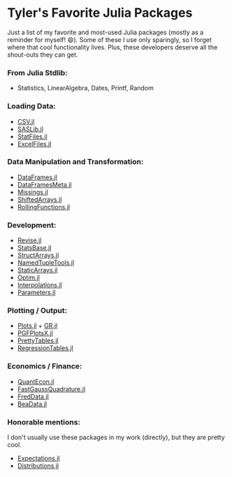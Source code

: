 # Tyler's Favorite Julia Packages
Just a list of my favorite and most-used Julia packages (mostly as a reminder for myself! :smile:). Some of these I use only sparingly, so I forget where that cool functionality lives. Plus, these developers deserve all the shout-outs they can get.

### From Julia Stdlib: 
 - Statistics, LinearAlgebra, Dates, Printf, Random

### Loading Data:
 - [CSV.jl](https://github.com/JuliaData/CSV.jl)
 - [SASLib.jl](https://github.com/tk3369/SASLib.jl)
 - [StatFiles.jl](https://github.com/queryverse/StatFiles.jl)
 - [ExcelFiles.jl](https://github.com/queryverse/ExcelFiles.jl)
 
### Data Manipulation and Transformation:
 - [DataFrames.jl](https://github.com/JuliaData/DataFrames.jl)
 - [DataFramesMeta.jl](https://github.com/JuliaData/DataFramesMeta.jl)
 - [Missings.jl](https://github.com/JuliaData/Missings.jl)
 - [ShiftedArrays.jl](https://github.com/JuliaArrays/ShiftedArrays.jl)
 - [RollingFunctions.jl](https://github.com/JeffreySarnoff/RollingFunctions.jl)
 
### Development:
 - [Revise.jl](https://github.com/timholy/Revise.jl)
 - [StatsBase.jl](https://github.com/JuliaStats/StatsBase.jl)
 - [StructArrays.jl](https://github.com/JuliaArrays/StructArrays.jl)
 - [NamedTupleTools.jl](https://github.com/JeffreySarnoff/NamedTupleTools.jl)
 - [StaticArrays.jl](https://github.com/JuliaArrays/StaticArrays.jl)
 - [Optim.jl](https://github.com/JuliaNLSolvers/Optim.jl)
 - [Interpolations.jl](https://github.com/JuliaMath/Interpolations.jl)
 - [Parameters.jl](https://github.com/mauro3/Parameters.jl)

### Plotting / Output:
 - [Plots.jl](https://github.com/JuliaPlots/Plots.jl) + [GR.jl](https://github.com/jheinen/GR.jl)
 - [PGFPlotsX.jl](https://github.com/KristofferC/PGFPlotsX.jl)
 - [PrettyTables.jl](https://github.com/ronisbr/PrettyTables.jl)
 - [RegressionTables.jl](https://github.com/jmboehm/RegressionTables.jl)


### Economics / Finance:
 - [QuantEcon.jl](https://github.com/QuantEcon/QuantEcon.jl)
 - [FastGaussQuadrature.jl](https://github.com/JuliaApproximation/FastGaussQuadrature.jl)
 - [FredData.jl](https://github.com/micahjsmith/FredData.jl)
 - [BeaData.jl](https://github.com/stephenbnicar/BeaData.jl)

### Honorable mentions: 
I don't usually use these packages in my work (directly), but they are pretty cool.
 - [Expectations.jl](https://github.com/QuantEcon/Expectations.jl)
 - [Distributions.jl](https://github.com/JuliaStats/Distributions.jl)


